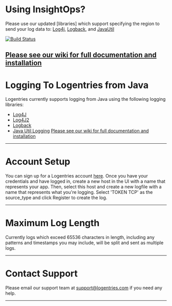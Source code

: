# Using InsightOps?
Please use our updated [libraries] which support specifying the region to send your log data to: 
[Log4j](https://insightops.help.rapid7.com/docs/log4j-log4j2), [Logback](https://insightops.help.rapid7.com/docs/logback), and [JavaUtil](https://insightops.help.rapid7.com/docs/java-util-logging)

[![Build Status](https://travis-ci.org/logentries/le_java.png?branch=master)](https://travis-ci.org/logentries/le_java)

[Please see our wiki for full documentation and installation](https://github.com/logentries/le_java/wiki)
-------

Logging To Logentries from Java
==============================

Logentries currently supports logging from Java using the following logging libraries:

* [Log4J](https://github.com/logentries/le_java/wiki/Log4j)
* [Log4J2](https://github.com/logentries/le_java/wiki/Log4j2)
* [Logback](https://github.com/logentries/le_java/wiki/Logback)
* [Java Util Logging](https://github.com/logentries/le_java/wiki/Java-Util-Logging)
[Please see our wiki for full documentation and installation](https://github.com/logentries/le_java/wiki)
-------

Account Setup
=============

You can sign up for a Logentries account [here](https://logentries.com/quick-start/). Once you have your credentials and have logged in,
create a new host in the UI with a name that represents your app. Then, select this host and create a new logfile with a name that represents what you're
logging. Select 'TOKEN TCP' as the source_type and click Register to create the log.

-------

Maximum Log Length
==================

Currently logs which exceed 65536 characters in length, including any patterns and timestamps you may include, will be split and sent as multiple logs.

-------

Contact Support
==================

Please email our support team at support@logentries.com if you need any help.

-------
